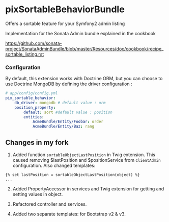 pixSortableBehaviorBundle
=========================

Offers a sortable feature for your Symfony2 admin listing

Implementation for the Sonata Admin bundle explained in the cookbook

https://github.com/sonata-project/SonataAdminBundle/blob/master/Resources/doc/cookbook/recipe_sortable_listing.rst

### Configuration

By default, this extension works with Doctrine ORM, but you can choose to use Doctrine MongoDB by defining the driver configuration : 

``` yaml
# app/config/config.yml
pix_sortable_behavior:
    db_driver: mongodb # default value : orm
    position_property:
        default: sort #default value : position
        entities:
            AcmeBundle/Entity/Foobar: order
            AcmeBundle/Entity/Baz: rang
```

## Changes in my fork

1. Added function ``sortableObjectLastPosition`` in Twig extension. This caused removing $lastPosition and $positionService from ``ClientAdmin`` configuration. Also changed templates:
``` twig
{% set lastPosition = sortableObjectLastPosition(object) %}
...
```

2. Added PropertyAccessor in services and Twig extension for getting and setting values in object.

3. Refactored controller and services.

4. Added two separate templates: for Bootstrap v2 & v3.
